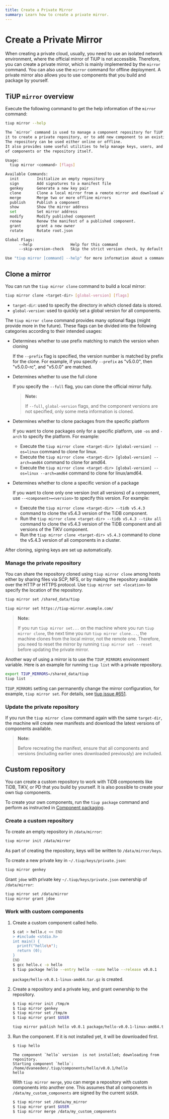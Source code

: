 ```yaml
---
title: Create a Private Mirror
summary: Learn how to create a private mirror.
---
```


# Create a Private Mirror

When creating a private cloud, usually, you need to use an isolated network environment, where the official mirror of TiUP is not accessible. Therefore, you can create a private mirror, which is mainly implemented by the `mirror` command. You can also use the `mirror` command for offline deployment. A private mirror also allows you to use components that you build and package by yourself.

## TiUP `mirror` overview

Execute the following command to get the help information of the `mirror` command:


```bash
tiup mirror --help
```

```bash
The `mirror` command is used to manage a component repository for TiUP, you can use
it to create a private repository, or to add new component to an existing repository.
The repository can be used either online or offline.
It also provides some useful utilities to help manage keys, users, and versions
of components or the repository itself.

Usage:
  tiup mirror <command> [flags]

Available Commands:
  init        Initialize an empty repository
  sign        Add signatures to a manifest file
  genkey      Generate a new key pair
  clone       Clone a local mirror from a remote mirror and download all selected components
  merge       Merge two or more offline mirrors
  publish     Publish a component
  show        Show the mirror address
  set         Set mirror address
  modify      Modify published component
  renew       Renew the manifest of a published component.
  grant       grant a new owner
  rotate      Rotate root.json

Global Flags:
      --help                 Help for this command
      --skip-version-check   Skip the strict version check, by default a version must be a valid SemVer string

Use "tiup mirror [command] --help" for more information about a command.
```

## Clone a mirror

You can run the `tiup mirror clone` command to build a local mirror:


```bash
tiup mirror clone <target-dir> [global-version] [flags]
```

- `target-dir`: used to specify the directory in which cloned data is stored.
- `global-version`: used to quickly set a global version for all components.

The `tiup mirror clone` command provides many optional flags (might provide more in the future). These flags can be divided into the following categories according to their intended usages:

- Determines whether to use prefix matching to match the version when cloning

    If the `--prefix` flag is specified, the version number is matched by prefix for the clone. For example, if you specify `--prefix` as "v5.0.0", then "v5.0.0-rc", and "v5.0.0" are matched.

- Determines whether to use the full clone

    If you specify the `--full` flag, you can clone the official mirror fully.

    > **Note:**
    >
    > If `--full`, `global-version` flags, and the component versions are not specified, only some meta information is cloned.

- Determines whether to clone packages from the specific platform

    If you want to clone packages only for a specific platform, use `-os` and `-arch` to specify the platform. For example:

    - Execute the `tiup mirror clone <target-dir> [global-version] --os=linux` command to clone for linux.
    - Execute the `tiup mirror clone <target-dir> [global-version] --arch=amd64` command to clone for amd64.
    - Execute the `tiup mirror clone <target-dir> [global-version] --os=linux --arch=amd64` command to clone for linux/amd64.

- Determines whether to clone a specific version of a package

    If you want to clone only one version (not all versions) of a component, use `--<component>=<version>` to specify this version. For example:

    - Execute the `tiup mirror clone <target-dir> --tidb v5.4.3` command to clone the v5.4.3 version of the TiDB component.
    - Run the `tiup mirror clone <target-dir> --tidb v5.4.3 --tikv all` command to clone the v5.4.3 version of the TiDB component and all versions of the TiKV component.
    - Run the `tiup mirror clone <target-dir> v5.4.3` command to clone the v5.4.3 version of all components in a cluster.

After cloning, signing keys are set up automatically.

### Manage the private repository

You can share the repository cloned using `tiup mirror clone` among hosts either by sharing files via SCP, NFS, or by making the repository available over the HTTP or HTTPS protocol. Use `tiup mirror set <location>` to specify the location of the repository.

```bash
tiup mirror set /shared_data/tiup
```

```bash
tiup mirror set https://tiup-mirror.example.com/
```

> **Note:**
>
> If you run `tiup mirror set...` on the machine where you run `tiup mirror clone`, the next time you run `tiup mirror clone...`, the machine clones from the local mirror, not the remote one. Therefore, you need to reset the mirror by running `tiup mirror set --reset` before updating the private mirror.

Another way of using a mirror is to use the `TIUP_MIRRORS` environment variable. Here is an example for running `tiup list` with a private repository.

```bash
export TIUP_MIRRORS=/shared_data/tiup
tiup list
```

`TIUP_MIRRORS` setting can permanently change the mirror configuration, for example, `tiup mirror set`. For details, see [tiup issue #651](https://github.com/pingcap/tiup/issues/651).

### Update the private repository

If you run the `tiup mirror clone` command again with the same `target-dir`, the machine will create new manifests and download the latest versions of components available.

> **Note:**
>
> Before recreating the manifest, ensure that all components and versions (including earlier ones downloaded previously) are included.

## Custom repository

You can create a custom repository to work with TiDB components like TiDB, TiKV, or PD that you build by yourself. It is also possible to create your own tiup components.

To create your own components, run the `tiup package` command and perform as instructed in [Component packaging](https://github.com/pingcap/tiup/blob/master/doc/user/package.md).

### Create a custom repository

To create an empty repository in `/data/mirror`:

```bash
tiup mirror init /data/mirror
```

As part of creating the repository, keys will be written to `/data/mirror/keys`.

To create a new private key in `~/.tiup/keys/private.json`:

```bash
tiup mirror genkey
```

Grant `jdoe` with private key `~/.tiup/keys/private.json` ownership of `/data/mirror`:

```bash
tiup mirror set /data/mirror
tiup mirror grant jdoe
```

### Work with custom components

1. Create a custom component called hello.

    ```bash
    $ cat > hello.c << END
    > #include <stdio.h>
    int main() {
      printf("hello\n");
      return (0);
    }
    END
    $ gcc hello.c -o hello
    $ tiup package hello --entry hello --name hello --release v0.0.1
    ```

    `package/hello-v0.0.1-linux-amd64.tar.gz` is created.

2. Create a repository and a private key, and grant ownership to the repository.

    ```bash
    $ tiup mirror init /tmp/m
    $ tiup mirror genkey
    $ tiup mirror set /tmp/m
    $ tiup mirror grant $USER
    ```

    ```bash
    tiup mirror publish hello v0.0.1 package/hello-v0.0.1-linux-amd64.tar.gz hello
    ```

3. Run the component. If it is not installed yet, it will be downloaded first.

    ```bash
    $ tiup hello
    ```

    ```
    The component `hello` version  is not installed; downloading from repository.
    Starting component `hello`: /home/dvaneeden/.tiup/components/hello/v0.0.1/hello
    hello
    ```

    With `tiup mirror merge`, you can merge a repository with custom components into another one. This assumes that all components in `/data/my_custom_components` are signed by the current `$USER`.

    ```bash
    $ tiup mirror set /data/my_mirror
    $ tiup mirror grant $USER
    $ tiup mirror merge /data/my_custom_components
    ```